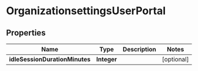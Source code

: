 
# OrganizationsettingsUserPortal

## Properties
Name | Type | Description | Notes
------------ | ------------- | ------------- | -------------
**idleSessionDurationMinutes** | **Integer** |  |  [optional]



